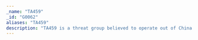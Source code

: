 ```yaml
---
_name: "TA459"
_id: "G0062"
aliases: "TA459"
description: "TA459 is a threat group believed to operate out of China that has targeted countries including Russia, Belarus, Mongolia, and others. "
---
```

